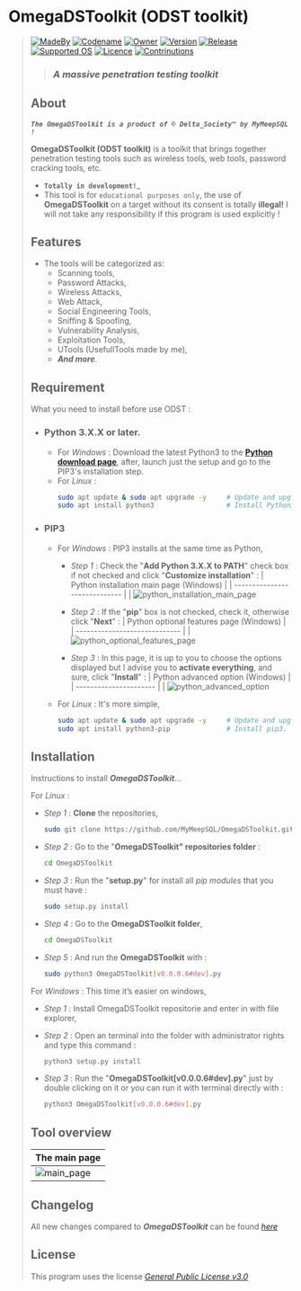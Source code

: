 # **OmegaDSToolkit (ODST toolkit)**
> [![MadeBy](https://img.shields.io/badge/Made%20by-Thomas%20Pellissier-informational?style=flat-square)]()
[![Codename](https://img.shields.io/badge/Codename-MyMeepSQL-informational?style=flat-square)]()
[![Owner](https://img.shields.io/badge/Owner-©%20Delta_Society™-informational?style=flat-square)]()
[![Version](https://img.shields.io/badge/Version-0.0.0.6-brightgreen?style=flat-square)]()
[![Release](https://img.shields.io/badge/Release-Stable-success?style=flat-square)]()
[![Supported OS](https://img.shields.io/badge/Supported%20OS-Linux-brightgreen?style=flat-square)]()
[![Licence](https://img.shields.io/badge/License-GNU--GPL--3.0-important?style=flat-square)]()
[![Contrinutions](https://img.shields.io/badge/Contributions-Open%20!-yellow?style=flat-square)]()
> >  ### _**A massive penetration testing toolkit**_
> 
> ## About
> _**`The OmegaDSToolkit is a product of © Delta_Society™ by MyMeepSQL !`**_
>
>  **OmegaDSToolkit (ODST toolkit)** is a toolkit that brings together penetration testing tools such as wireless tools, web tools, password cracking tools, etc.
>  
> * **`Totally in development!`**_
> * This tool is for `educational purposes only`, the use of **OmegaDSToolkit** on a target without its consent is totally **illegal!** I will not take any responsibility if this program is used explicitly !
> 
> ## Features
> * The tools will be categorized as: 
>   * Scanning tools,
>   * Password Attacks, 
>   * Wireless Attacks,
>   * Web Attack,
>   * Social Engineering Tools,
>   * Sniffing & Spoofing,
>   * Vulnerability Analysis,
>   * Exploitation Tools,
>   * UTools (UsefullTools made by me),
>   * _**And more**_.
> 
> ## Requirement
> What you need to install before use ODST :
>  * ### **Python 3.X.X** or later.
>     * For _Windows_ : Download the latest Python3 to the **[Python download page](https://www.python.org/downloads/)**, after, launch just the setup and go to the PIP3's installation step.
>     * For _Linux_ : 
>       ```bash
>       sudo apt update & sudo apt upgrade -y     # Update and upgrade your system, if doesn't mad,
>       sudo apt install python3                  # Install Python3.
>       ```
>  * ### **PIP3**
>     * For _Windows_ : PIP3 installs at the same time as Python,
>       * _Step 1_ : Check the "**Add Python 3.X.X to PATH**" check box if not checked and click "**Customize installation**" :
>         | Python installation main page (Windows) | 
>         | ----------------------------- | 
>         | ![python_installation_main_page](https://github.com/MyMeepSQL/OmegaDSToolkit/blob/main/Screens/python3_%231.png)  
>         
>       * _Step 2_ : If the "**pip**" box is not checked, check it, otherwise click "**Next**" :
>         | Python optional features page (Windows) |  
>         | ----------------------------- | 
>         | ![python_optional_features_page](https://github.com/MyMeepSQL/OmegaDSToolkit/blob/main/Screens/python3_%232.png) 
>         
>       * _Step 3_ : In this page, it is up to you to choose the options displayed but I advise you to **activate everything**, and sure, click "**Install**" :
>         | Python advanced option (Windows) |  
>         | ---------------------- | 
>         | ![python_advanced_option](https://github.com/MyMeepSQL/OmegaDSToolkit/blob/main/Screens/python3_%233.png) 
>         
>     * For _Linux_ : It's more simple,
>       ```bash
>       sudo apt update & sudo apt upgrade -y     # Update and upgrade your system, if doesn't mad,
>       sudo apt install python3-pip              # Install pip3.
>       ```
> 
> ## Installation
> Instructions to install ***OmegaDSToolkit***...
> 
> For _Linux_ :
>   * _Step 1_ : **Clone** the repositories,
>     ```bash
>     sudo git clone https://github.com/MyMeepSQL/OmegaDSToolkit.git
>     ```
>   * _Step 2_ : Go to the "**OmegaDSToolkit" repositories folder** :
>     ```bash
>     cd OmegaDSToolkit
>     ```
>   * _Step 3_ : Run the "**setup.py**" for install all _pip modules_ that you must have :
>     ```bash
>     sudo setup.py install
>     ```
>   * _Step 4_ : Go to the **OmegaDSToolkit folder**,
>     ```bash
>     cd OmegaDSToolkit
>     ```
>   * _Step 5_ : And run the **OmegaDSToolkit** with :
>     ```bash
>     sudo python3 OmegaDSToolkit[v0.0.0.6#dev].py
>     ```
>  
> For _Windows_ : This time it’s easier on windows,
>   * _Step 1_ : Install OmegaDSToolkit repositorie and enter in with file explorer,
>   * _Step 2_ : Open an terminal into the folder with administrator rights and type this command :
>     ```bash
>     python3 setup.py install
>     ```
>
>   * _Step 3_ : Run the "**OmegaDSToolkit[v0.0.0.6#dev].py**" just by double clicking on it or you can run it with terminal directly with :
>     ```bash
>     python3 OmegaDSToolkit[v0.0.0.6#dev].py
>     ```
>   
> ## Tool overview
> | The main page | 
> | ------------- | 
> | ![main_page](https://github.com/MyMeepSQL/OmegaDSToolkit/blob/main/Screens/odst_main_page.PNG)  |
> 
> ## Changelog
> All new changes compared to _**OmegaDSToolkit**_ can be found _[here](https://github.com/MyMeepSQL/OmegaDSToolkit/blob/main/CHANGLOG.md)_
> 
> ## License 
> This program uses the license _[General Public License v3.0](https://github.com/MyMeepSQL/OmegaDSToolki)_
